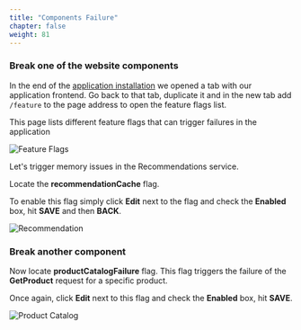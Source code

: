 ```yaml
---
title: "Components Failure"
chapter: false
weight: 81
---
```


### Break one of the website components

In the end of the [application installation](/50_application/application-install.html) we opened a tab with our application frontend. Go back to that tab, duplicate it and in the new tab add `/feature` to the page address to open the feature flags list.

This page lists different feature flags that can trigger failures in the application

![Feature Flags](/images/play/otel-demo-feature-flags.png)

Let's trigger memory issues in the Recommendations service.

Locate the **recommendationCache** flag.

To enable this flag simply click **Edit** next to the flag and check the **Enabled** box, hit **SAVE** and then **BACK**.

![Recommendation](/images/play/otel-demo-recommendation-enable.png)

### Break another component

Now locate **productCatalogFailure** flag. This flag triggers the failure of the **GetProduct** request for a specific product.

Once again, click **Edit** next to this flag and check the **Enabled** box, hit **SAVE**.

![Product Catalog](/images/play/otel-demo-product-catalog-enable.png)

